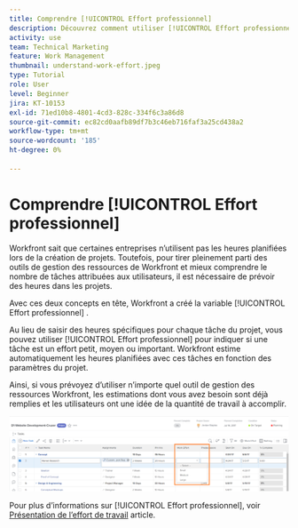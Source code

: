 ```yaml
---
title: Comprendre [!UICONTROL Effort professionnel]
description: Découvrez comment utiliser [!UICONTROL Effort professionnel] pour obtenir une estimation rapide des heures planifiées dans la chronologie de votre projet.
activity: use
team: Technical Marketing
feature: Work Management
thumbnail: understand-work-effort.jpeg
type: Tutorial
role: User
level: Beginner
jira: KT-10153
exl-id: 71ed10b8-4801-4cd3-828c-334f6c3a86d8
source-git-commit: ec82cd0aafb89df7b3c46eb716faf3a25cd438a2
workflow-type: tm+mt
source-wordcount: '185'
ht-degree: 0%

---
```


# Comprendre [!UICONTROL Effort professionnel]

Workfront sait que certaines entreprises n’utilisent pas les heures planifiées lors de la création de projets. Toutefois, pour tirer pleinement parti des outils de gestion des ressources de Workfront et mieux comprendre le nombre de tâches attribuées aux utilisateurs, il est nécessaire de prévoir des heures dans les projets.

Avec ces deux concepts en tête, Workfront a créé la variable [!UICONTROL Effort professionnel] .

Au lieu de saisir des heures spécifiques pour chaque tâche du projet, vous pouvez utiliser [!UICONTROL Effort professionnel] pour indiquer si une tâche est un effort petit, moyen ou important. Workfront estime automatiquement les heures planifiées avec ces tâches en fonction des paramètres du projet.

Ainsi, si vous prévoyez d’utiliser n’importe quel outil de gestion des ressources Workfront, les estimations dont vous avez besoin sont déjà remplies et les utilisateurs ont une idée de la quantité de travail à accomplir.

![Liste des tâches du projet avec [!UICONTROL Effort professionnel] column](assets/planner-fund-work-effort.png)

Pour plus d’informations sur [!UICONTROL Effort professionnel], voir [Présentation de l’effort de travail](https://experienceleague.adobe.com/docs/workfront/using/manage-work/tasks/task-information/work-effort.html?lang=en) article.
